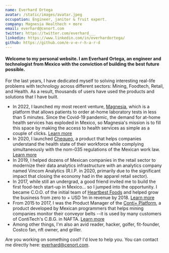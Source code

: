 ```yaml
---
name: Everhard Ortega
avatar: /static/images/avatar.jpeg
occupation: Engineer, janitor & fruit expert.
company: Magnesia Healthech + more
email: everhard@cenort.com
twitter: https://twitter.com/everhard___
linkedin: https://www.linkedin.com/in/everhardortega/
github: https://github.com/e-v-e-r-h-a-r-d
---
```


#### Welcome to my personal website. I am Everhard Ortega, an engineer and technologist from Mexico with the conviction of building the best future possible. 

For the last years, I have dedicated myself to solving interesting real-life problems with technology across different sectors: Mining, Foodtech, Retail, and Health. As a result, thousands of users have used the products and solutions that I have built.  

* In 2022, I launched my most recent venture, [Magnesia](https://magnesia.mx), which is a platform that allows patients to order at-home laboratory tests in less than 5 minutes. Since the Covid-19 pandemic, the demand for at-home health services has exploded in Mexico, so Magnesia's mission is to fill this space by making the access to health services as simple as a couple of clicks. [Learn more](/blog/magnesia-healthtech)
* In 2020, I launched [Chequeo](https://chequeo.mx), a product that helps companies understand the health state of their workforce while complying simultaneously with the nom-035 regulations of the Mexican work law. [Learn more](/blog/chequeo)
* In 2019, I helped dozens of Mexican companies in the retail sector to modernize their data analytics infrastructure with an analytics company named Vincom Analytics (R.I.P. in 2020, primarily due to the significant impact that closing the economy had in the apparel retail sector). 
* In 2017, while still an undergrad, a good friend invited me to build the first food-tech start-up in Mexico... so I jumped into the opportunity. I became C.O.O. of the initial team of [Heartbest Foods](https://www.heartbest.com.mx/) and helped grow the business from zero to + USD 1m in revenue by 2018. [Learn more](/blog/heartbest)
* From 2015 to 2017, I was the Product Manager of the [Conti+ Platform](https://contiplus.net/landing-index), a product developed by Mexican programmers that helps mining companies monitor their conveyor belts --it is used by many customers of ContiTech's C.B.G. in NAFTA. [Learn more](/blog/contiplus)
* Among other things, I'm also an avid reader, hacker, golfer, fit-founder, Costco fan, nft owner, and griller.

Are you working on something cool? I'd love to help you. You can contact me directly here: everhard@cenort.com.
